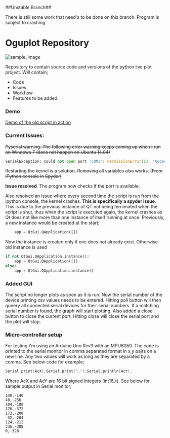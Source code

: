 ##Unstable Branch##

There is still some work that need's to be done on this branch. Program is subject to crashing

__Oguplot Repository__
=====================================

![sample_image](https://github.com/OzyOzk/Oguplot/blob/master/window_sample.png)

Repository to contain source code and versions of the python
live plot project. Will contain;

* Code
* Issues
* Workflow
* Features to be added
### Demo

[Demo of the old script in action](https://www.youtube.com/watch?v=c8xMLtfUHTE)

### Current Issues:

~~Pyserial warning. The following error warning keeps coming up when I run on Windows 7 (does not happen on Ubuntu 14.04)~~
```python
SerialException: could not open port 'COM3': PermissionError(13, 'Access is denied.', None, 5)
```
~~Restarting the kernel is a solution. Removing all variables also works. (From IPython console in Spyder)~~

**Issue resolved**. The program now checks if the port is available. 

Also resolved an issue where every second time the script is run from the ipython console, the kernel crashes. **This is specifically
a spyder issue**. This is due to the previous instance of QT not being ternimated when the script is shut, thus when the script is
executed again, the kernel crashes as Qt does not like more than one instance of itself running at once. Previously, a new instance
would be created at the start;

```python
    app = QtGui.QApplication([])
```

Now the instance is created only if one does not already exist. Otherwise old instance is used
```python
if not QtGui.QApplication.instance():
    app = QtGui.QApplication([])
else:
    app = QtGui.QApplication.instance()
```

### Added GUI

The script no longer plots as soon as it is run. Now the serial number of the device printing csv values needs to be entered. Hitting
poll button will then queery all connected serial devices for their serial numbers. If a matching serial number is found, the graph will start plotting. Also added a close button to close the current port. Hitting close will close the serial port and the plot will stop.

### Micro-controller setup

For testing I'm using an Arduino Uno Rev3 with an MPU6050. The code is printed to the serial monitor in comma separated format in x,y pairs on a new line. Any two values will work as long as they are separated by a comma. See below code for example;

```c++
Serial.print(AcX);Serial.print(",");Serial.println(AcY);
```
Where AcX and AcY are 16 bit signed integers (int16_t). See below for sample output in Serial monitor;

```
140,-140
48,-256
104,-188
176,-372
172,-208
-32,-204
124,-212
336,-388
0,-328
```

